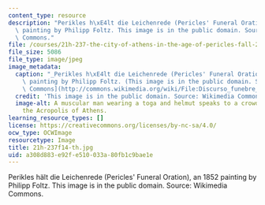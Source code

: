 ```yaml
---
content_type: resource
description: "Perikles h\xE4lt die Leichenrede (Pericles' Funeral Oration), an 1852\
  \ painting by Philipp Foltz. This image is in the public domain. Source: Wikimedia\
  \ Commons."
file: /courses/21h-237-the-city-of-athens-in-the-age-of-pericles-fall-2014/a308d883e92fe510033a80fb1c9bae1e_21h-237f14-th.jpg
file_size: 5086
file_type: image/jpeg
image_metadata:
  caption: "_Perikles h\xE4lt die Leichenrede (Pericles' Funeral Oration)_, an 1852\
    \ painting by Philipp Foltz. (This image is in the public domain. Source: [Wikimedia\
    \ Commons](http://commons.wikimedia.org/wiki/File:Discurso_funebre_pericles.PNG).)"
  credit: 'This image is in the public domain. Source: Wikimedia Commons.'
  image-alt: A muscular man wearing a toga and helmut speaks to a crowd gathered at
    the Acropolis of Athens.
learning_resource_types: []
license: https://creativecommons.org/licenses/by-nc-sa/4.0/
ocw_type: OCWImage
resourcetype: Image
title: 21h-237f14-th.jpg
uid: a308d883-e92f-e510-033a-80fb1c9bae1e
---
```

Perikles hält die Leichenrede (Pericles' Funeral Oration), an 1852 painting by Philipp Foltz. This image is in the public domain. Source: Wikimedia Commons.